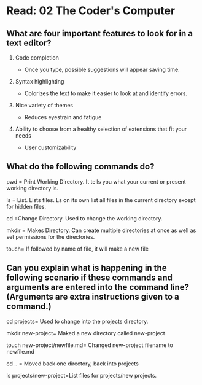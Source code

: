 # Read: 02 The Coder's Computer

## What are four important features to look for in a text editor?

1. Code completion
  
    * Once you type, possible suggestions will appear saving time.

1. Syntax highlighting
   
    * Colorizes the text to make it easier to look at and identify errors.

1. Nice variety of themes
   
   * Reduces eyestrain and fatigue

1. Ability to choose from a healthy selection of extensions that fit your needs
   
   * User customizability 

## What do the following commands do?
   
pwd = Print Working Directory. It tells you what your current or present working directory is.

ls = List. Lists files. Ls on its own list all files in the current directory except for hidden files. 

cd =Change Directory. Used to change the working directory. 

mkdir = Makes Directory. Can create multiple directories at once as well as set permissions for the directories.

touch= If followed by name of file, it will make a new file

## Can you explain what is happening in the following scenario if these commands and arguments are entered into the command line? (Arguments are extra instructions given to a command.)

cd projects= Used to change into the projects directory.

mkdir new-project= Maked a new directory called new-project

touch new-project/newfile.md= Changed new-project filename to newfile.md

cd .. = Moved back one directory, back into projects

ls projects/new-project=List files for projects/new projects.


